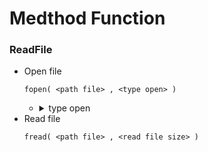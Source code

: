 # Medthod Function
### ReadFile
  - Open file
    ```
    fopen( <path file> , <type open> )
    ```
    - <details>
      <summary>type open</summary>

      - r -> read only
      - r+ -> read and write
      - w -> write replace old data when not file will create a new file
      - w+ -> read and write replace old data when not file will create a new file
      - a -> write append old data when not file will create a new file
      - a+ read and write append old data when not file will create a new file
      - x -> write by create a new file but if found file will return error
      - x+ -> read and write by create a new file but if found file will return error
      
      </details>
  - Read file
    ```
    fread( <path file> , <read file size> )
    ```